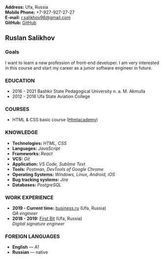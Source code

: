**Address:** Ufa, Russia  
**Mobile Phone:** +7-927-927-27-27  
**E-mail:** <r.salikhov96@gmail.com>  
**GitHub:** [GitHub](https://github.com/rasl-ex/)  

## Ruslan Salikhov  

### **Goals**  
I want to learn a new profession of front-end developer. 
I am very interested in this course and start my career as a junior software engineer in future.   

### **EDUCATION**
- 2016 - 2021 Bashkir State Pedagogical University n. a. M. Akmulla
- 2012 - 2016 Ufa State Aviation College  

### **COURSES**
- HTML & CSS basic course ([Htmlacademy](https://htmlacademy.ru/profile/id1361525/achievements))  

### **KNOWLEDGE**
- **Technologies:** *HTML, CSS*
- **Languages:** *JavaScript*  
- **Frameworks:** *React*
- **VCS:** *Git*  
- **Application:** *VS Code, Sublime Text*  
- **Tools:** *Postman, DevTools of Google Chrome*  
- **Operating Systems:** *Windows, Linux, Android, iOS*  
- **Bug tracking systems:** *Jira*  
- **Databases:** *PostgreSQL*

### **WORK EXPERIENCE**
- **2019 - Current time:** [business.ru](https://online.business.ru/) (Ufa, Russia)  
*QA engineer*
- **2018 - 2019:** [First Bit](https://ufa.1cbit.ru/) (Ufa, Russia)  
*Digital signature engineer*

### **FOREIGN LANGUAGES**  
- **English** &mdash; A1  
- **Russian** &mdash; native